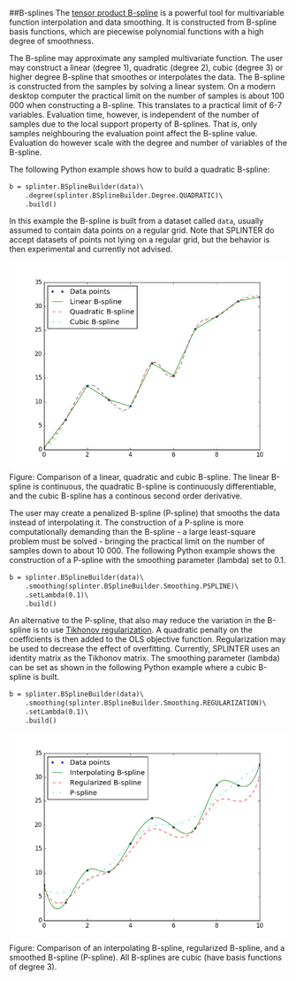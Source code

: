 ##B-splines
The [tensor product B-spline](http://en.wikipedia.org/wiki/B-spline) is a powerful tool for multivariable function interpolation and data smoothing. It is constructed from B-spline basis functions, which are piecewise polynomial functions with a high degree of smoothness. 

The B-spline may approximate any sampled multivariate function. The user may construct a linear (degree 1), quadratic (degree 2), cubic (degree 3) or higher degree B-spline that smoothes or interpolates the data. The B-spline is constructed from the samples by solving a linear system. On a modern desktop computer the practical limit on the number of samples is about 100 000 when constructing a B-spline. This translates to a practical limit of 6-7 variables. Evaluation time, however, is independent of the number of samples due to the local support property of B-splines. That is, only samples neighbouring the evaluation point affect the B-spline value. Evaluation do however scale with the degree and number of variables of the B-spline.

The following Python example shows how to build a quadratic B-spline:
```
b = splinter.BSplineBuilder(data)\
    .degree(splinter.BSplineBuilder.Degree.QUADRATIC)\
    .build()
```
In this example the B-spline is built from a dataset called `data`, usually assumed to contain data points on a regular grid. Note that SPLINTER do accept datasets of points not lying on a regular grid, but the behavior is then experimental and currently not advised.

![Comparison of a linear, quadratic and cubic B-spline](../assets/bspline_degrees.png)
Figure: Comparison of a linear, quadratic and cubic B-spline. The linear B-spline is continuous, the quadratic B-spline is continuously differentiable, and the cubic B-spline has a continous second order derivative.

The user may create a penalized B-spline (P-spline) that smooths the data instead of interpolating it. The construction of a P-spline is more computationally demanding than the B-spline - a large least-square problem must be solved - bringing the practical limit on the number of samples down to about 10 000. The following Python example shows the construction of a P-spline with the smoothing parameter (lambda) set to 0.1.
```
b = splinter.BSplineBuilder(data)\
    .smoothing(splinter.BSplineBuilder.Smoothing.PSPLINE)\
    .setLambda(0.1)\
    .build()
```

An alternative to the P-spline, that also may reduce the variation in the B-spline is to use [Tikhonov regularization](http://en.wikipedia.org/wiki/Tikhonov_regularization). A quadratic penalty on the coefficients is then added to the OLS objective function. Regularization may be used to decrease the effect of overfitting. Currently, SPLINTER uses an identity matrix as the Tikhonov matrix. The smoothing parameter (lambda) can be set as shown in the following Python example where a cubic B-spline is built.
```
b = splinter.BSplineBuilder(data)\
    .smoothing(splinter.BSplineBuilder.Smoothing.REGULARIZATION)\
    .setLambda(0.1)\
    .build()
```

![Comparison of an interpolating B-spline, regularized B-spline, and P-spline](../assets/bspline_regularization.png)
Figure: Comparison of an interpolating B-spline, regularized B-spline, and a smoothed B-spline (P-spline). All B-splines are cubic (have basis functions of degree 3).
